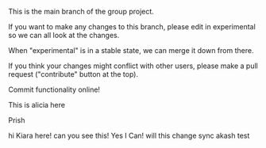 This is the main branch of the group project.

If you want to make any changes to this branch, please edit in experimental so we can all look at the changes.

When "experimental" is in a stable state, we can merge it down from there.

If you think your changes might conflict with other users, please make a pull request ("contribute" button at the top).

Commit functionality online!

This is alicia here

Prish

 hi Kiara here!
  can you see this! 
  Yes I Can!
  will this change sync
  akash test